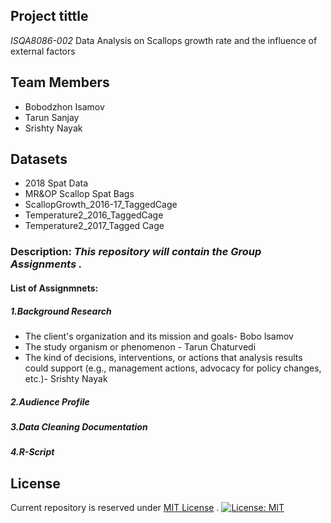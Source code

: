 ## Project tittle
*ISQA8086-002* Data Analysis on Scallops growth rate and the influence of external factors

## Team Members
* Bobodzhon Isamov
* Tarun Sanjay
* Srishty Nayak

## Datasets
* 2018 Spat Data
* MR&OP Scallop Spat Bags
* ScallopGrowth_2016-17_TaggedCage
* Temperature2_2016_TaggedCage
* Temperature2_2017_Tagged Cage

### Description: _This repository will contain the  Group Assignments ._
#### List of Assignmnets:

 ##### 1.Background Research
 * The client's organization and its mission and goals-  Bobo Isamov
 * The study organism or phenomenon - Tarun Chaturvedi
 * The kind of decisions, interventions, or actions that analysis results could support (e.g., management actions, advocacy for policy changes, etc.)- Srishty Nayak
 
 ##### 2.Audience Profile
 
 ##### 3.Data Cleaning Documentation
 
 ##### 4.R-Script

## License
Current repository is reserved under
[MIT License](https://github.com/angular/angular.js/blob/master/LICENSE) .
[![License: MIT](https://img.shields.io/badge/License-MIT-yellow.svg)](https://opensource.org/licenses/MIT)
